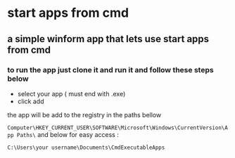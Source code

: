 # start apps from cmd 

## a simple winform app that lets use start apps from cmd

### to run the app just clone it and run it and follow these steps below

+ select your app ( must end with .exe)
+ click add

the app will be add to the registry in the paths bellow


`
Computer\HKEY_CURRENT_USER\SOFTWARE\Microsoft\Windows\CurrentVersion\App Paths\
`
and below for easy access :

`
C:\Users\your username\Documents\CmdExecutableApps
`
